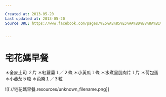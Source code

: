 ```yaml
---

Created at: 2013-05-20
Last updated at: 2013-05-20
Source URL: https://www.facebook.com/pages/%E5%AE%85%E5%AA%BD%E8%8A%B1%E8%8A%B1/440680515947265?group_id=0


---
```


# 宅花媽早餐


＊全麥土司 
２片
＊紅蘿蔔１／２條
＊小黃瓜１條
＊水煮里肌肉片１片
＊荷包蛋
＊小蕃茄５粒
＊芭樂１／３粒

![[.//宅花媽早餐.resources/unknown_filename.png]]

